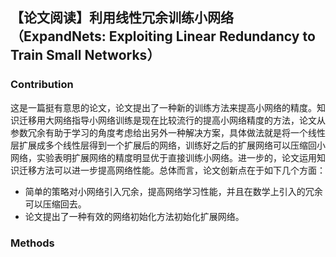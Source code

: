 ## 【论文阅读】利用线性冗余训练小网络（ExpandNets: Exploiting Linear Redundancy to Train Small Networks）

### Contribution
这是一篇挺有意思的论文，论文提出了一种新的训练方法来提高小网络的精度。知识迁移用大网络指导小网络训练是现在比较流行的提高小网络精度的方法，论文从参数冗余有助于学习的角度考虑给出另外一种解决方案，具体做法就是将一个线性层扩展成多个线性层得到一个扩展后的网络，训练好之后的扩展网络可以压缩回小网络，实验表明扩展网络的精度明显优于直接训练小网络。进一步的，论文运用知识迁移方法可以进一步提高网络性能。总体而言，论文创新点在于如下几个方面：

- 简单的策略对小网络引入冗余，提高网络学习性能，并且在数学上引入的冗余可以压缩回去。
- 论文提出了一种有效的网络初始化方法初始化扩展网络。

### Methods
